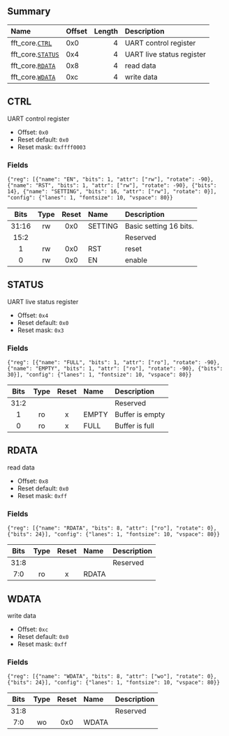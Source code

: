 ## Summary

| Name                         | Offset   |   Length | Description               |
|:-----------------------------|:---------|---------:|:--------------------------|
| fft_core.[`CTRL`](#ctrl)     | 0x0      |        4 | UART control register     |
| fft_core.[`STATUS`](#status) | 0x4      |        4 | UART live status register |
| fft_core.[`RDATA`](#rdata)   | 0x8      |        4 | read data                 |
| fft_core.[`WDATA`](#wdata)   | 0xc      |        4 | write data                |

## CTRL
UART control register
- Offset: `0x0`
- Reset default: `0x0`
- Reset mask: `0xffff0003`

### Fields

```wavejson
{"reg": [{"name": "EN", "bits": 1, "attr": ["rw"], "rotate": -90}, {"name": "RST", "bits": 1, "attr": ["rw"], "rotate": -90}, {"bits": 14}, {"name": "SETTING", "bits": 16, "attr": ["rw"], "rotate": 0}], "config": {"lanes": 1, "fontsize": 10, "vspace": 80}}
```

|  Bits  |  Type  |  Reset  | Name    | Description            |
|:------:|:------:|:-------:|:--------|:-----------------------|
| 31:16  |   rw   |   0x0   | SETTING | Basic setting 16 bits. |
|  15:2  |        |         |         | Reserved               |
|   1    |   rw   |   0x0   | RST     | reset                  |
|   0    |   rw   |   0x0   | EN      | enable                 |

## STATUS
UART live status register
- Offset: `0x4`
- Reset default: `0x0`
- Reset mask: `0x3`

### Fields

```wavejson
{"reg": [{"name": "FULL", "bits": 1, "attr": ["ro"], "rotate": -90}, {"name": "EMPTY", "bits": 1, "attr": ["ro"], "rotate": -90}, {"bits": 30}], "config": {"lanes": 1, "fontsize": 10, "vspace": 80}}
```

|  Bits  |  Type  |  Reset  | Name   | Description     |
|:------:|:------:|:-------:|:-------|:----------------|
|  31:2  |        |         |        | Reserved        |
|   1    |   ro   |    x    | EMPTY  | Buffer is empty |
|   0    |   ro   |    x    | FULL   | Buffer is full  |

## RDATA
read data
- Offset: `0x8`
- Reset default: `0x0`
- Reset mask: `0xff`

### Fields

```wavejson
{"reg": [{"name": "RDATA", "bits": 8, "attr": ["ro"], "rotate": 0}, {"bits": 24}], "config": {"lanes": 1, "fontsize": 10, "vspace": 80}}
```

|  Bits  |  Type  |  Reset  | Name   | Description   |
|:------:|:------:|:-------:|:-------|:--------------|
|  31:8  |        |         |        | Reserved      |
|  7:0   |   ro   |    x    | RDATA  |               |

## WDATA
write data
- Offset: `0xc`
- Reset default: `0x0`
- Reset mask: `0xff`

### Fields

```wavejson
{"reg": [{"name": "WDATA", "bits": 8, "attr": ["wo"], "rotate": 0}, {"bits": 24}], "config": {"lanes": 1, "fontsize": 10, "vspace": 80}}
```

|  Bits  |  Type  |  Reset  | Name   | Description   |
|:------:|:------:|:-------:|:-------|:--------------|
|  31:8  |        |         |        | Reserved      |
|  7:0   |   wo   |   0x0   | WDATA  |               |

